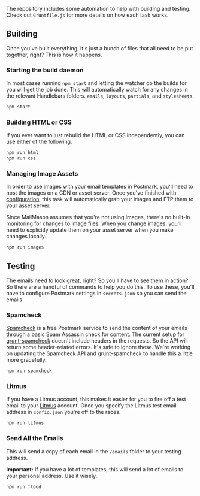 The repository includes some automation to help with building and testing.  Check out `Gruntfile.js` for more details on how each task works.

## Building

Once you've built everything, it's just a bunch of files that all need to be put together, right? This is how it happens.

### Starting the build daemon

In most cases running `npm start` and letting the watcher do the builds for you will get the job done. This will automatically watch for any changes in the relevant Handlebars folders. `emails`, `layouts`, `partials`, and `stylesheets`.

```bash
npm start
```

### Building HTML or CSS

If you ever want to just rebuild the HTML or CSS independently, you can use either of the following.

```bash
npm run html
npm run css
```

### Managing Image Assets

In order to use images with your email templates in Postmark, you'll need to host the images on a CDN or asset server. Once you've finished with [configuration](https://github.com/wildbit/mailmason/wiki/Getting-Started#configuration), this task will automatically grab your images and FTP them to your asset server.

Since MailMason assumes that you're not using images, there's no built-in monitoring for changes to image files. When you change images, you'll need to explicitly update them on your asset server when you make changes locally. 

```bash
npm run images
```

## Testing

The emails need to look great, right? So you'll have to see them in action? So there are a handful of commands to help you do this. To use these, you'll have to configure Postmark settings in `secrets.json` so you can send the emails.


### Spamcheck

[Spamcheck](http://spamcheck.postmarkapp.com) is a free Postmark service to send the content of your emails through a basic Spam Assassin check for content. The current setup for [grunt-spamcheck](https://github.com/derekrushforth/grunt-spamcheck) doesn't include headers in the requests. So the API will return some header-related errors. It's safe to ignore these. We're working on updating the Spamcheck API and grunt-spamcheck to handle this a little more gracefully.

```bash
npm run spamcheck
```

### Litmus

If you have a Litmus account, this makes it easier for you to fire off a test email to your [Litmus](https://litmus.com) account. Once you specify the Litmus test email address in `config.json` you're off to the races.

```bash
npm run litmus
```

### Send All the Emails

This will send a copy of each email in the `/emails` folder to your testing address. 

**Important:** If you have a lot of templates, this will send a lot of emails to your personal address. Use it wisely.

```bash
npm run flood
```